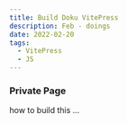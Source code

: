 ```yaml
---
title: Build Doku VitePress
description: Feb - doings
date: 2022-02-20
tags:
  - VitePress 
  - JS
---
```


### Private Page

 how to build this ...

